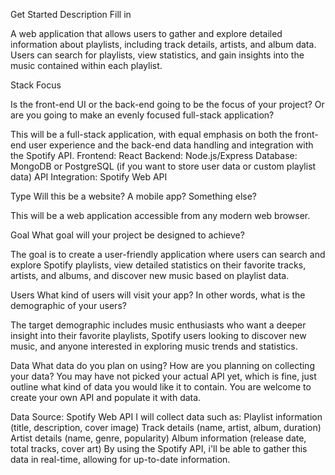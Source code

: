 
Get Started
Description Fill
in

A web application that allows users to gather and explore detailed information about playlists, including track details, artists, and album data. Users can search for playlists, view statistics, and gain insights into the music contained within each playlist.

Stack
Focus

Is the front-end UI or the back-end going to be the focus of your
project? Or are you going to make an evenly focused full-stack
application?

This will be a full-stack application, with equal emphasis on both the front-end user experience and the back-end data handling and integration with the Spotify API.
Frontend: React
Backend: Node.js/Express
Database: MongoDB or PostgreSQL (if you want to store user data or custom playlist data)
API Integration: Spotify Web API

Type
Will this be a website? A mobile app? Something else?

This will be a web application accessible from any modern web browser.

Goal
What goal will your project be designed to achieve?

The goal is to create a user-friendly application where users can search and explore Spotify playlists, view detailed statistics on their favorite tracks, artists, and albums, and discover new music based on playlist data.

Users
What kind of users will visit your app? In other words, what is
the demographic of your users?

The target demographic includes music enthusiasts who want a deeper insight into their favorite playlists, Spotify users looking to discover new music, and anyone interested in exploring music trends and statistics.

Data
What data do you plan on using? How are you planning on
collecting your data? You may have not picked your actual API
yet, which is fine, just outline what kind of data you would like it
to contain. You are welcome to create your own API and
populate it with data.

Data Source: Spotify Web API
I will collect data such as:
Playlist information (title, description, cover image)
Track details (name, artist, album, duration)
Artist details (name, genre, popularity)
Album information (release date, total tracks, cover art)
By using the Spotify API, i'll be able to gather this data in real-time, allowing for up-to-date information.